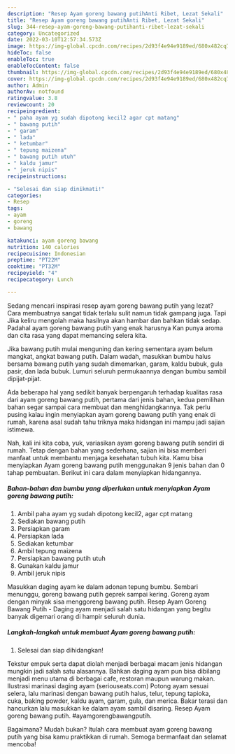 ```yaml
---
description: "Resep Ayam goreng bawang putihAnti Ribet, Lezat Sekali"
title: "Resep Ayam goreng bawang putihAnti Ribet, Lezat Sekali"
slug: 344-resep-ayam-goreng-bawang-putihanti-ribet-lezat-sekali
category: Uncategorized
date: 2022-03-10T12:57:34.573Z
image: https://img-global.cpcdn.com/recipes/2d93f4e94e9189ed/680x482cq70/ayam-goreng-bawang-putih-foto-resep-utama.jpg
hideToc: false
enableToc: true
enableTocContent: false
thumbnail: https://img-global.cpcdn.com/recipes/2d93f4e94e9189ed/680x482cq70/ayam-goreng-bawang-putih-foto-resep-utama.jpg
cover: https://img-global.cpcdn.com/recipes/2d93f4e94e9189ed/680x482cq70/ayam-goreng-bawang-putih-foto-resep-utama.jpg
author: Admin
authorAv: notfound
ratingvalue: 3.8
reviewcount: 20
recipeingredient:
- " paha ayam yg sudah dipotong kecil2 agar cpt matang"
- " bawang putih"
- " garam"
- " lada"
- " ketumbar"
- " tepung maizena"
- " bawang putih utuh"
- " kaldu jamur"
- " jeruk nipis"
recipeinstructions:

- "Selesai dan siap dinikmati!"
categories:
- Resep
tags:
- ayam
- goreng
- bawang

katakunci: ayam goreng bawang 
nutrition: 140 calories
recipecuisine: Indonesian
preptime: "PT22M"
cooktime: "PT32M"
recipeyield: "4"
recipecategory: Lunch

---
```



Sedang mencari inspirasi resep ayam goreng bawang putih yang lezat? Cara membuatnya sangat tidak terlalu sulit namun tidak gampang juga. Tapi Jika keliru mengolah maka hasilnya akan hambar dan bahkan tidak sedap. Padahal ayam goreng bawang putih yang enak harusnya Kan punya aroma dan cita rasa yang dapat memancing selera kita.


Jika bawang putih mulai menguning dan kering sementara ayam belum mangkat, angkat bawang putih. Dalam wadah, masukkan bumbu halus bersama bawang putih yang sudah dimemarkan, garam, kaldu bubuk, gula pasir, dan lada bubuk. Lumuri seluruh permukaannya dengan bumbu sambil dipijat-pijat.

Ada beberapa hal yang sedikit banyak berpengaruh terhadap kualitas rasa dari ayam goreng bawang putih, pertama dari jenis bahan, kedua pemilihan bahan segar sampai cara membuat dan menghidangkannya. Tak perlu pusing kalau ingin menyiapkan ayam goreng bawang putih yang enak di rumah, karena asal sudah tahu triknya maka hidangan ini mampu jadi sajian istimewa.


Nah, kali ini kita coba, yuk, variasikan ayam goreng bawang putih sendiri di rumah. Tetap dengan bahan yang sederhana, sajian ini bisa memberi manfaat untuk membantu menjaga kesehatan tubuh kita. Kamu bisa menyiapkan Ayam goreng bawang putih menggunakan 9 jenis bahan dan 0 tahap pembuatan. Berikut ini cara dalam menyiapkan hidangannya.

<!--inarticleads1-->

##### Bahan-bahan dan bumbu yang diperlukan untuk menyiapkan Ayam goreng bawang putih:

1. Ambil  paha ayam yg sudah dipotong kecil2, agar cpt matang
1. Sediakan  bawang putih
1. Persiapkan  garam
1. Persiapkan  lada
1. Sediakan  ketumbar
1. Ambil  tepung maizena
1. Persiapkan  bawang putih utuh
1. Gunakan  kaldu jamur
1. Ambil  jeruk nipis


Masukkan daging ayam ke dalam adonan tepung bumbu. Sembari menunggu, goreng bawang putih geprek sampai kering. Goreng ayam dengan minyak sisa menggoreng bawang putih. Resep Ayam Goreng Bawang Putih - Daging ayam menjadi salah satu hidangan yang begitu banyak digemari orang di hampir seluruh dunia. 

<!--inarticleads2-->

##### Langkah-langkah untuk membuat Ayam goreng bawang putih:


1. Selesai dan siap dihidangkan!

Tekstur empuk serta dapat diolah menjadi berbagai macam jenis hidangan mungkin jadi salah satu alasannya. Bahkan daging ayam pun bisa dibilang menjadi menu utama di berbagai cafe, restoran maupun warung makan. Ilustrasi marinasi daging ayam (seriouseats.com) Potong ayam sesuai selera, lalu marinasi dengan bawang putih halus, telur, tepung tapioka, cuka, baking powder, kaldu ayam, garam, gula, dan merica. Bakar terasi dan hancurkan lalu masukkan ke dalam ayam sambil disaring. Resep Ayam goreng bawang putih. #ayamgorengbawangputih. 

Bagaimana? Mudah bukan? Itulah cara membuat ayam goreng bawang putih yang bisa kamu praktikkan di rumah. Semoga bermanfaat dan selamat mencoba!
